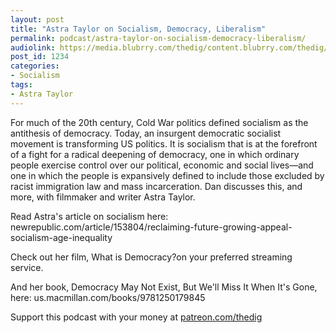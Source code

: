 ```yaml
---
layout: post
title: "Astra Taylor on Socialism, Democracy, Liberalism"
permalink: podcast/astra-taylor-on-socialism-democracy-liberalism/
audiolink: https://media.blubrry.com/thedig/content.blubrry.com/thedig/The_Dig-208-Taylor.mp3
post_id: 1234
categories: 
- Socialism
tags: 
- Astra Taylor
---
```


For much of the 20th century, Cold War politics defined socialism as the antithesis of democracy. Today, an insurgent democratic socialist movement is transforming US politics. It is socialism that is at the forefront of a fight for a radical deepening of democracy, one in which ordinary people exercise control over our political, economic and social lives—and one in which the people is expansively defined to include those excluded by racist immigration law and mass incarceration. Dan discusses this, and more, with filmmaker and writer Astra Taylor. 

Read Astra's article on socialism here: newrepublic.com/article/153804/reclaiming-future-growing-appeal-socialism-age-inequality

Check out her film, 
What is Democracy?on your preferred streaming service. 

And her book, 
Democracy May Not Exist, But We'll Miss It When It's Gone, here: us.macmillan.com/books/9781250179845

Support this podcast with your money at [patreon.com/thedig](patreon.com/thedig)